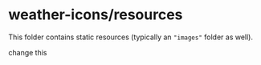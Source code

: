 # weather-icons/resources

This folder contains static resources (typically an `"images"` folder as well).

change this